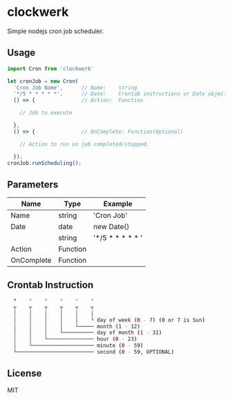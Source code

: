 # clockwerk

Simple nodejs cron job scheduler.

## Usage
```js
import Cron from 'clockwerk'

let cronJob = new Cron(
  'Cron Job Name',      // Name:    string
  '*/5 * * * * *',      // Date:    Crontab instructions or Date object
  () => {               // Action:  Function

    // Job to execute

  },
  () => {               // OnComplete: Function(Optional)

    // Action to run on job completed/stopped.

  });
cronJob.runScheduling();
```

## Parameters

| Name       | Type     | Example           |
| ---------- | -------- | ----------------- |
| Name       | string   | 'Cron Job'        |
| Date       | date     | new Date()        |
|            | string   | '*/5 * * * * * '  |
| Action     | Function |                   |
| OnComplete | Function |                   |

## Crontab Instruction

```bash
  *    *    *    *    *    *
  ┬    ┬    ┬    ┬    ┬    ┬
  │    │    │    │    │    |
  │    │    │    │    │    └ day of week (0 - 7) (0 or 7 is Sun)
  │    │    │    │    └───── month (1 - 12)
  │    │    │    └────────── day of month (1 - 31)
  │    │    └─────────────── hour (0 - 23)
  │    └──────────────────── minute (0 - 59)
  └───────────────────────── second (0 - 59, OPTIONAL)
```

## License

MIT